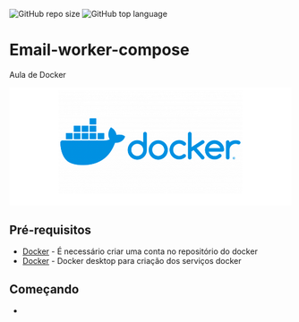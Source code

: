 ![GitHub repo size](https://img.shields.io/github/repo-size/JaimeMS/email-worker-compose?style=plastic)
![GitHub top language](https://img.shields.io/github/languages/top/JaimeMS/email-worker-compose?style=plastic)

# Email-worker-compose
Aula de Docker 

![dokcer](https://github.com/JaimeMS/email-worker-compose/blob/master/Docker.png) 

## Pré-requisitos

* [Docker](https://hub.docker.com/ "Docker hub")  - É necessário criar uma conta no repositório do docker 
* [Docker](https://www.docker.com/products/docker-desktop/ "Docker hub")  - Docker desktop para criação dos serviços docker

## Começando
- 
